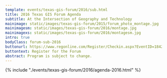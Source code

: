 ```yaml
---
template: events/texas-gis-forum/2016/sub.html
title: 2016 Texas GIS Forum Agenda
subtitle: At the Intersection of Geography and Technology
mainimage: static/images/texas-gis-forum/2015/forum_photo_montage.jpg
mainimagesm: static/images/texas-gis-forum/2016/montage.jpg
mainimagexs: static/images/texas-gis-forum/2016/montagesm.jpg
intro: true
bodyClass: forum-sub-2016
buttonurl: https://www.regonline.com/Register/Checkin.aspx?EventID=1842376
buttontext: Register for the Forum
abstract: Program is subject to change.
---
```



{% include "./events/texas-gis-forum/2016/agenda-2016.html" %}

